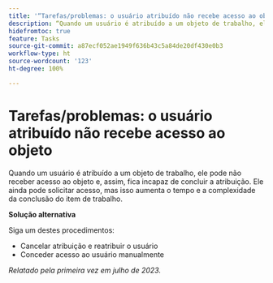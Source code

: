 ```yaml
---
title: '“Tarefas/problemas: o usuário atribuído não recebe acesso ao objeto”'
description: “Quando um usuário é atribuído a um objeto de trabalho, ele pode não receber acesso ao objeto e, assim, fica incapaz de concluir a atribuição. Ele ainda pode solicitar acesso, mas isso aumenta o tempo e a complexidade da conclusão do item de trabalho.”
hidefromtoc: true
feature: Tasks
source-git-commit: a87ecf052ae1949f636b43c5a84de20df430e0b3
workflow-type: ht
source-wordcount: '123'
ht-degree: 100%

---
```



# Tarefas/problemas: o usuário atribuído não recebe acesso ao objeto

Quando um usuário é atribuído a um objeto de trabalho, ele pode não receber acesso ao objeto e, assim, fica incapaz de concluir a atribuição. Ele ainda pode solicitar acesso, mas isso aumenta o tempo e a complexidade da conclusão do item de trabalho.

**Solução alternativa**

Siga um destes procedimentos:

* Cancelar atribuição e reatribuir o usuário
* Conceder acesso ao usuário manualmente

_Relatado pela primeira vez em julho de 2023._
